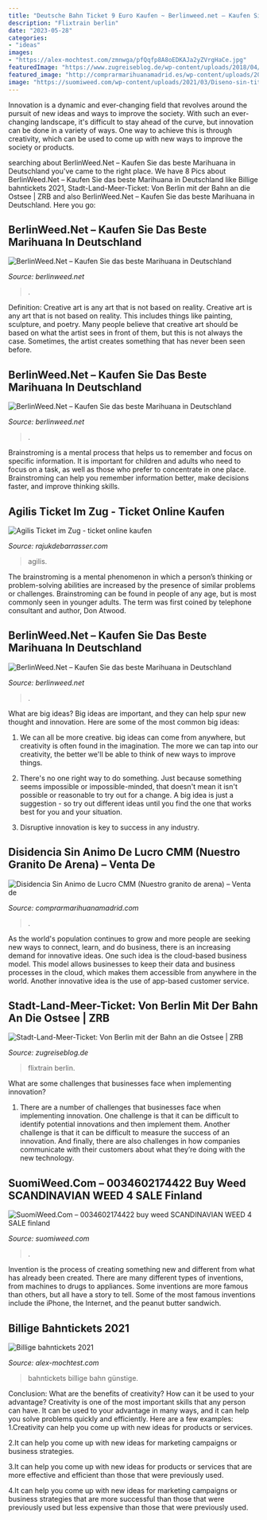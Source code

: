 ```yaml
---
title: "Deutsche Bahn Ticket 9 Euro Kaufen ~ Berlinweed.net – Kaufen Sie Das Beste Marihuana In Deutschland"
description: "Flixtrain berlin"
date: "2023-05-28"
categories:
- "ideas"
images:
- "https://alex-mochtest.com/zmnwga/pfQqfp8A8oEDKAJa2yZVrgHaCe.jpg"
featuredImage: "https://www.zugreiseblog.de/wp-content/uploads/2018/04/flixtrain-tickets-720x340.jpg"
featured_image: "http://comprarmarihuanamadrid.es/wp-content/uploads/2021/01/Diseno-sin-titulo-73.jpg"
image: "https://suomiweed.com/wp-content/uploads/2021/03/Diseno-sin-titulo-2021-03-06T152854.069.jpg"
---
```



Innovation is a dynamic and ever-changing field that revolves around the pursuit of new ideas and ways to improve the society. With such an ever-changing landscape, it's difficult to stay ahead of the curve, but innovation can be done in a variety of ways. One way to achieve this is through creativity, which can be used to come up with new ways to improve the society or products.

	

		
searching about BerlinWeed.Net – Kaufen Sie das beste Marihuana in Deutschland you've came to the right place. We have 8 Pics about BerlinWeed.Net – Kaufen Sie das beste Marihuana in Deutschland like Billige bahntickets 2021, Stadt-Land-Meer-Ticket: Von Berlin mit der Bahn an die Ostsee | ZRB and also BerlinWeed.Net – Kaufen Sie das beste Marihuana in Deutschland. Here you go:
		
    
## BerlinWeed.Net – Kaufen Sie Das Beste Marihuana In Deutschland

<img loading=lazy src="http://comprarmarihuanamadrid.es/wp-content/uploads/2021/01/Diseno-sin-titulo-73.jpg" onerror="this.onerror=null;this.src='https://tse4.mm.bing.net/th?id=OIP.jdUaMdLHzu-uE7sLXaCROQAAAA&amp;pid=15.1';" alt="BerlinWeed.Net – Kaufen Sie das beste Marihuana in Deutschland">

_Source: berlinweed.net_

>. 

	

Definition: Creative art is any art that is not based on reality.
Creative art is any art that is not based on reality. This includes things like painting, sculpture, and poetry. Many people believe that creative art should be based on what the artist sees in front of them, but this is not always the case. Sometimes, the artist creates something that has never been seen before.

    
## BerlinWeed.Net – Kaufen Sie Das Beste Marihuana In Deutschland

<img loading=lazy src="http://comprarmarihuanamadrid.es/wp-content/uploads/2021/01/Diseno-sin-titulo-83.jpg" onerror="this.onerror=null;this.src='https://tse1.mm.bing.net/th?id=OIP.MtTnXkIMXmiF9Tz09qKUBAAAAA&amp;pid=15.1';" alt="BerlinWeed.Net – Kaufen Sie das beste Marihuana in Deutschland">

_Source: berlinweed.net_

>. 

	

Brainstroming is a mental process that helps us to remember and focus on specific information. It is important for children and adults who need to focus on a task, as well as those who prefer to concentrate in one place. Brainstroming can help you remember information better, make decisions faster, and improve thinking skills.

    
## Agilis Ticket Im Zug - Ticket Online Kaufen

<img loading=lazy src="https://rajukdebarrasser.com/gizu/VBi3WzBvAyF2VFrdHW17ZgHaHa.jpg" onerror="this.onerror=null;this.src='https://tse3.mm.bing.net/th?id=OIP.qsYQoDVMlm2ttCyFIS5MYAAAAA&amp;pid=15.1';" alt="Agilis Ticket im Zug - ticket online kaufen">

_Source: rajukdebarrasser.com_

>agilis. 

	

The brainstroming is a mental phenomenon in which a person’s thinking or problem-solving abilities are increased by the presence of similar problems or challenges. Brainstroming can be found in people of any age, but is most commonly seen in younger adults. The term was first coined by telephone consultant and author, Don Atwood.

    
## BerlinWeed.Net – Kaufen Sie Das Beste Marihuana In Deutschland

<img loading=lazy src="http://comprarmarihuanamadrid.es/wp-content/uploads/2021/01/Diseno-sin-titulo-91.jpg" onerror="this.onerror=null;this.src='https://tse3.mm.bing.net/th?id=OIP.xdcbCCJwGXqtMgGWviD1VgAAAA&amp;pid=15.1';" alt="BerlinWeed.Net – Kaufen Sie das beste Marihuana in Deutschland">

_Source: berlinweed.net_

>. 

	

What are big ideas?
Big ideas are important, and they can help spur new thought and innovation. Here are some of the most common big ideas:
1. We can all be more creative. big ideas can come from anywhere, but creativity is often found in the imagination. The more we can tap into our creativity, the better we'll be able to think of new ways to improve things.

2. There's no one right way to do something. Just because something seems impossible or impossible-minded, that doesn't mean it isn't possible or reasonable to try out for a change. A big idea is just a suggestion - so try out different ideas until you find the one that works best for you and your situation.

3. Disruptive innovation is key to success in any industry.

    
## Disidencia Sin Animo De Lucro CMM (Nuestro Granito De Arena) – Venta De

<img loading=lazy src="https://imagenes.elpais.com/resizer/xD_2DGv5XJYAtf6cx75MJSjxH_o=/1500x0/cloudfront-eu-central-1.images.arcpublishing.com/prisa/UUA4MGZAHNHN7M3VFTUUBWDXZ4.jpg" onerror="this.onerror=null;this.src='https://tse1.mm.bing.net/th?id=OIP.T95ONEip0-onXIJZXkmr9wHaEK&amp;pid=15.1';" alt="Disidencia Sin Animo de Lucro CMM (Nuestro granito de arena) – Venta de">

_Source: comprarmarihuanamadrid.com_

>. 

	

As the world's population continues to grow and more people are seeking new ways to connect, learn, and do business, there is an increasing demand for innovative ideas. One such idea is the cloud-based business model. This model allows businesses to keep their data and business processes in the cloud, which makes them accessible from anywhere in the world. Another innovative idea is the use of app-based customer service.

    
## Stadt-Land-Meer-Ticket: Von Berlin Mit Der Bahn An Die Ostsee | ZRB

<img loading=lazy src="https://www.zugreiseblog.de/wp-content/uploads/2018/04/flixtrain-tickets-720x340.jpg" onerror="this.onerror=null;this.src='https://tse1.mm.bing.net/th?id=OIP.Cs1UnwY2hv5X8tHRyp9h6gHaDf&amp;pid=15.1';" alt="Stadt-Land-Meer-Ticket: Von Berlin mit der Bahn an die Ostsee | ZRB">

_Source: zugreiseblog.de_

>flixtrain berlin. 

	

What are some challenges that businesses face when implementing innovation?
1. There are a number of challenges that businesses face when implementing innovation. One challenge is that it can be difficult to identify potential innovations and then implement them. Another challenge is that it can be difficult to measure the success of an innovation. And finally, there are also challenges in how companies communicate with their customers about what they’re doing with the new technology.

    
## SuomiWeed.Com – 0034602174422 Buy Weed SCANDINAVIAN WEED 4 SALE Finland

<img loading=lazy src="https://suomiweed.com/wp-content/uploads/2021/03/Diseno-sin-titulo-2021-03-06T152854.069.jpg" onerror="this.onerror=null;this.src='https://tse1.mm.bing.net/th?id=OIP.dJ1Gb8QDLspop5ii6rKYiwHaHa&amp;pid=15.1';" alt="SuomiWeed.Com – 0034602174422 buy weed SCANDINAVIAN WEED 4 SALE finland">

_Source: suomiweed.com_

>. 

	

Invention is the process of creating something new and different from what has already been created. There are many different types of inventions, from machines to drugs to appliances. Some inventions are more famous than others, but all have a story to tell. Some of the most famous inventions include the iPhone, the Internet, and the peanut butter sandwich.

    
## Billige Bahntickets 2021

<img loading=lazy src="https://alex-mochtest.com/zmnwga/pfQqfp8A8oEDKAJa2yZVrgHaCe.jpg" onerror="this.onerror=null;this.src='https://tse2.mm.bing.net/th?id=OIP.v7m41ldJm4rJuIL8RySkAwAAAA&amp;pid=15.1';" alt="Billige bahntickets 2021">

_Source: alex-mochtest.com_

>bahntickets billige bahn günstige. 

	

Conclusion: What are the benefits of creativity? How can it be used to your advantage?
Creativity is one of the most important skills that any person can have. It can be used to your advantage in many ways, and it can help you solve problems quickly and efficiently. Here are a few examples: 
1.Creativity can help you come up with new ideas for products or services.

2.It can help you come up with new ideas for marketing campaigns or business strategies.

3.It can help you come up with new ideas for products or services that are more effective and efficient than those that were previously used.

4.It can help you come up with new ideas for marketing campaigns or business strategies that are more successful than those that were previously used but less expensive than those that were previously used.

